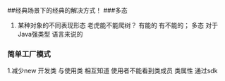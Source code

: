 ##经典场景下的经典的解决方式！
###多态
1. 某种对象的不同表现形态
老虎能不能爬树？  有能的 有不能的；  多态  对于Java强类型  语言来说的

### 简单工厂模式
1.减少new
开发类 与使用类  相互知道  使用者不能看到类成员   类属性   通过sdk

 
